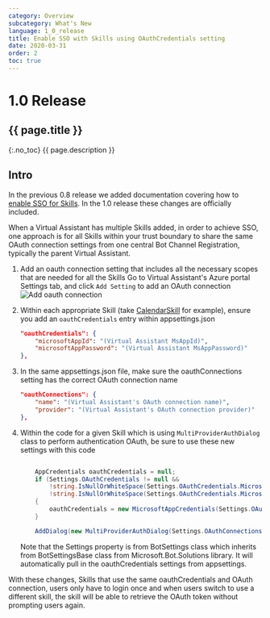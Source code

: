 ```yaml
---
category: Overview
subcategory: What's New
language: 1_0_release
title: Enable SSO with Skills using OAuthCredentials setting
date: 2020-03-31
order: 2
toc: true
---
```


# 1.0 Release
## {{ page.title }}
{:.no_toc}
{{ page.description }}

## Intro
 
In the previous 0.8 release we added documentation covering how to [enable SSO for Skills](https://microsoft.github.io/botframework-solutions/overview/whats-new/0.8-beta/achieve-SSO-among-skills/). In the 1.0 release these changes are officially included. 

When a Virtual Assistant has multiple Skills added, in order to achieve SSO, one approach is for all Skills within your trust boundary to  share the same OAuth connection settings from one central Bot Channel Registration, typically the parent Virtual Assistant. 

1. Add an oauth connection setting that includes all the necessary scopes that are needed for all the Skills
   Go to Virtual Assistant's Azure portal Settings tab, and click `Add Setting` to add an OAuth connection
   ![Add oauth connection]({{site.baseurl}}/assets/images/add-oauth-connection.PNG)

1. Within each appropriate Skill (take [CalendarSkill](https://github.com/microsoft/botframework-skills/tree/master/skills/csharp/calendarskill) for example), ensure you add an `oauthCredentials` entry within appsettings.json

    ```json
    "oauthCredentials": {
        "microsoftAppId": "(Virtual Assistant MsAppId)",
        "microsoftAppPassword": "(Virtual Assistant MsAppPassword)"
    },

    ```

1. In the same appsettings.json file, make sure the oauthConnections setting has the correct OAuth connection name

    ```json
    "oauthConnections": {
        "name": "(Virtual Assistant's OAuth connection name)",
        "provider": "(Virtual Assistant's OAuth connection provider)"
    },

    ```

1. Within the code for a given Skill which is using `MultiProviderAuthDialog` class to perform authentication OAuth, be sure to use these new settings with this code

    ```csharp

        AppCredentials oauthCredentials = null;
        if (Settings.OAuthCredentials != null &&
            !string.IsNullOrWhiteSpace(Settings.OAuthCredentials.MicrosoftAppId) &&
            !string.IsNullOrWhiteSpace(Settings.OAuthCredentials.MicrosoftAppPassword))
        {
            oauthCredentials = new MicrosoftAppCredentials(Settings.OAuthCredentials.MicrosoftAppId, Settings.OAuthCredentials.MicrosoftAppPassword);
        }

        AddDialog(new MultiProviderAuthDialog(Settings.OAuthConnections, null, oauthCredentials));

    ```

    Note that the Settings property is from BotSettings class which inherits from BotSettingsBase class from Microsoft.Bot.Solutions library. It will automatically pull in the oauthCredentials settings from appsettings.

With these changes, Skills that use the same oauthCredentials and OAuth connection, users only have to login once and when users switch to use a different skill, the skill will be able to retrieve the OAuth token without prompting users again. 
